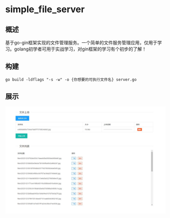 # simple_file_server

## 概述
基于go-gin框架实现的文件管理服务。一个简单的文件服务管理应用，仅用于学习。golang初学者可用于实战学习，对gin框架的学习有个初步的了解！

## 构建
```
go build -ldflags "-s -w" -o {你想要的可执行文件名} server.go
```

## 展示
![img0](https://github.com/wenhao26/file-storage/raw/main/uni/simple-file-storage-preview.jpg)